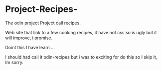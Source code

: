 # Project-Recipes-
The odin project Project call recipes.

Web site that link to a few cooking recipes, it have not css so is ugly but it will improve, i promise.

Doint this I have learn ...

I should had call it odin-recipes but i was to exciting for do this so I skip it, Im sorry.

